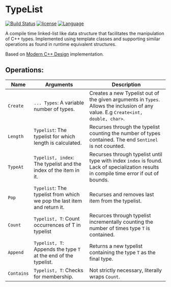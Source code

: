 # TypeList

[![Build Status](https://travis-ci.com/DimitrisJim/TypeList.svg?token=svLop7oAmpsKYJJMTWFh&branch=master)](https://travis-ci.com/DimitrisJim/TypeList)
[![license](https://img.shields.io/badge/license-MIT-%3Cgreen%3E)](http://www.wtfpl.net/)
[![Language](https://img.shields.io/badge/C++->=11-%3Cgreen%3E)]()

A compile time linked-list like data structure that facilitates the manipulation of C++ types. Implemented using template classes and supporting similar operations as found in runtime equivalent structures.


Based on [Modern C++ Design](https://www.amazon.com/Modern-Design-Generic-Programming-Patterns/dp/0201704315) implementation. 

## Operations:

Name | Arguments | Description
-----|-----------|------------
`Create` | `... Types`: A variable number of types. | Creates a new Typelist out of the given arguments in `Types`. Allows the inclusion of any value. E.g `Create<int, double, char>`.
`Length` | `Typelist`: The typelist for which length is calculated. | Recurses through the typelist counting the number of types contained. The end `Sentinel` is not counted.
`TypeAt` | `Typelist, index`: The typelist and the index of the item in it. | Recurses through typelist until type with index `index` is found. Lack of specialization results in compile time error if out of bounds.
`Pop`    | `Typelist`: The typelist from which we pop the last item and return it. | Recurses and removes last item from the typelist.
`Count`  | `Typelist, T`: Count occurrences of T in typelist | Recurces through typelist incrementally counting the number of times type `T` is contained.
`Append` | `Typelist, T`: Appends the type `T` at the end of the typelist. | Returns a new typelist containing the type `T` as the final type.
`Contains` | `Typelist, T`: Checks for membership. | Not strictly necessary, literally wraps `Count`.
